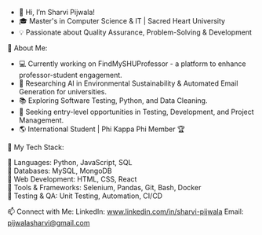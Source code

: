 - 👋 Hi, I’m Sharvi Pijwala!
- 🎓 Master's in Computer Science & IT | Sacred Heart University
- 💡 Passionate about Quality Assurance, Problem-Solving & Development

🔹 About Me:
- 💻 Currently working on FindMySHUProfessor - a platform to enhance professor-student engagement.
- 🤖 Researching AI in Environmental Sustainability & Automated Email Generation for universities.
- 📚 Exploring Software Testing, Python, and Data Cleaning.
- 🎯 Seeking entry-level opportunities in Testing, Development, and Project Management.
- 🌎 International Student | Phi Kappa Phi Member 🏆

📌 My Tech Stack:

🔹 Languages: Python, JavaScript, SQL  
🔹 Databases: MySQL, MongoDB  
🔹 Web Development: HTML, CSS, React  
🔹 Tools & Frameworks: Selenium, Pandas, Git, Bash, Docker  
🔹 Testing & QA: Unit Testing, Automation, CI/CD

 📫 Connect with Me:
 LinkedIn: www.linkedin.com/in/sharvi-pijwala
 Email: pijwalasharvi@gmail.com
 
<!---
sharvi04/sharvi04 is a ✨ special ✨ repository because its `README.md` (this file) appears on your GitHub profile.
You can click the Preview link to take a look at your changes.
--->
